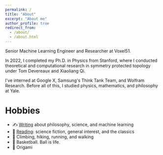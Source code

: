 ```yaml
---
permalink: /
title: "About"
excerpt: "About me"
author_profile: true
redirect_from: 
  - /about/
  - /about.html
---
```


Senior Machine Learning Engineer and Researcher at Voxel51.

In 2022, I completed my Ph.D. in Physics from Stanford, where I conducted theoretical and computational research in symmetry protected topology under Tom Devereaux and Xiaoliang Qi.

I've interned at Google X, Samsung's Think Tank Team, and Wolfram Research. Before all of this, I studied physics, mathematics, and philosophy at Yale.

Hobbies
======
* ✍️ <a href="/writing/" target="_blank" text-center>Writing</a> about philosophy, science, and machine learning
* 📖 <a href="/reading/" target="_blank" text-center>Reading</a>: science fiction, general interest, and the classics
* 🏃 Climbing, hiking, running, and walking
* 🏀 Basketball. Ball is life.
* 🎨 Origami


